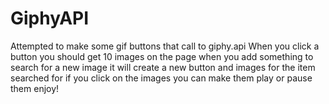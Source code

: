 # GiphyAPI

Attempted to make some gif buttons that call to giphy.api
When you click a button you should get 10 images on the page
when you add something to search for a new image it will create a new button and images for the item searched for
if you click on the images you can make them play or pause them
enjoy!
